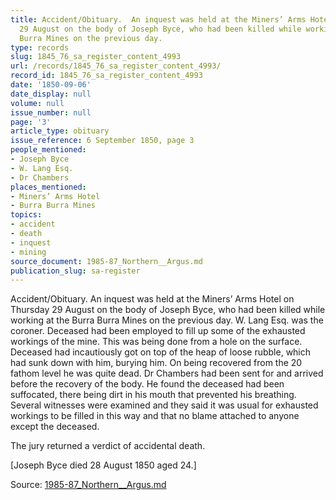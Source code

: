 ```yaml
---
title: Accident/Obituary.  An inquest was held at the Miners’ Arms Hotel on Thursday
  29 August on the body of Joseph Byce, who had been killed while working at the Burra
  Burra Mines on the previous day.
type: records
slug: 1845_76_sa_register_content_4993
url: /records/1845_76_sa_register_content_4993/
record_id: 1845_76_sa_register_content_4993
date: '1850-09-06'
date_display: null
volume: null
issue_number: null
page: '3'
article_type: obituary
issue_reference: 6 September 1850, page 3
people_mentioned:
- Joseph Byce
- W. Lang Esq.
- Dr Chambers
places_mentioned:
- Miners’ Arms Hotel
- Burra Burra Mines
topics:
- accident
- death
- inquest
- mining
source_document: 1985-87_Northern__Argus.md
publication_slug: sa-register
---
```


Accident/Obituary.  An inquest was held at the Miners’ Arms Hotel on Thursday 29 August on the body of Joseph Byce, who had been killed while working at the Burra Burra Mines on the previous day.  W. Lang Esq. was the coroner.  Deceased had been employed to fill up some of the exhausted workings of the mine.  This was being done from a hole on the surface.  Deceased had incautiously got on top of the heap of loose rubble, which had sunk down with him, burying him.  On being recovered from the 20 fathom level he was quite dead.  Dr Chambers had been sent for and arrived before the recovery of the body.  He found the deceased had been suffocated, there being dirt in his mouth that prevented his breathing.  Several witnesses were examined and they said it was usual for exhausted workings to be filled in this way and that no blame attached to anyone except the deceased.

The jury returned a verdict of accidental death.

[Joseph Byce died 28 August 1850 aged 24.]

Source: [1985-87_Northern__Argus.md](/downloads/markdown/1985-87_Northern__Argus.md)
